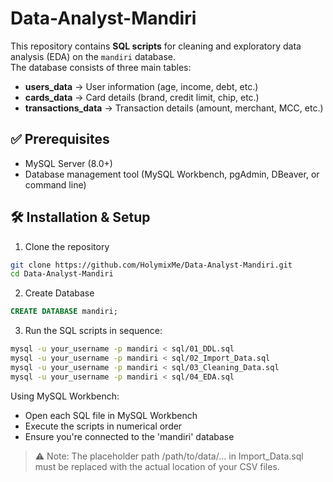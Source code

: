 # Data-Analyst-Mandiri

This repository contains **SQL scripts** for cleaning and exploratory data analysis (EDA) on the `mandiri` database.  
The database consists of three main tables:  
- **users_data** → User information (age, income, debt, etc.)  
- **cards_data** → Card details (brand, credit limit, chip, etc.)  
- **transactions_data** → Transaction details (amount, merchant, MCC, etc.)

## ✅ Prerequisites
- MySQL Server (8.0+) 
- Database management tool (MySQL Workbench, pgAdmin, DBeaver, or command line)
  
## 🛠️ Installation & Setup
1. Clone the repository
```bash
git clone https://github.com/HolymixMe/Data-Analyst-Mandiri.git
cd Data-Analyst-Mandiri
```
2. Create Database
```sql
CREATE DATABASE mandiri;
``` 
3. Run the SQL scripts in sequence:
```bash
mysql -u your_username -p mandiri < sql/01_DDL.sql
mysql -u your_username -p mandiri < sql/02_Import_Data.sql
mysql -u your_username -p mandiri < sql/03_Cleaning_Data.sql
mysql -u your_username -p mandiri < sql/04_EDA.sql
```
Using MySQL Workbench:
- Open each SQL file in MySQL Workbench
- Execute the scripts in numerical order
- Ensure you're connected to the 'mandiri' database 

> ⚠️ Note: The placeholder path /path/to/data/... in Import_Data.sql must be replaced with the actual location of your CSV files.
